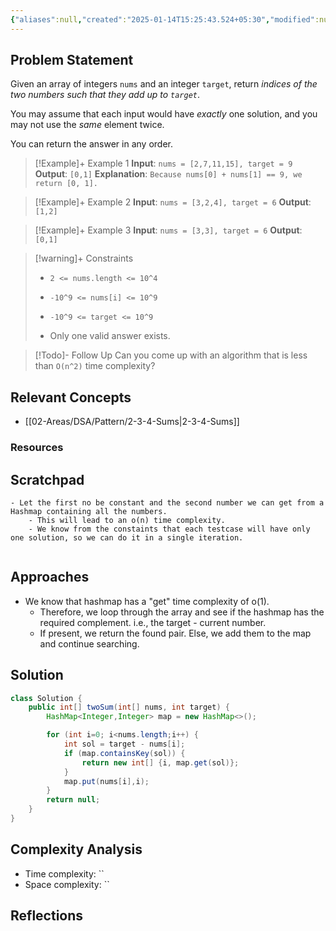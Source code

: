 ```yaml
---
{"aliases":null,"created":"2025-01-14T15:25:43.524+05:30","modified":null,"completed":true,"redo":false,"Perfect":true,"publish":true,"Description":null,"leetcode-index":1,"link":"https://leetcode.com/problems/two-sum","difficulty":"Easy","tags":["leetcode/array","leetcode/hash-table","programming/practice"],"date created":"2025-01-14T15:25","date modified":"2025-01-14T17:29","PassFrontmatter":true,"updated":"2025-01-14T17:29:58.913+05:30"}
---
```




## Problem Statement

Given an array of integers `nums` and an integer `target`, return *indices of the two numbers such that they add up to `target`*.

You may assume that each input would have *exactly* one solution, and you may not use the *same* element twice.

You can return the answer in any order.

 

>[!Example]+ Example 1
>**Input**: `nums = [2,7,11,15], target = 9`
>**Output**: `[0,1]`
>**Explanation**: `Because nums[0] + nums[1] == 9, we return [0, 1].
>`

>[!Example]+ Example 2
>**Input**: `nums = [3,2,4], target = 6`
>**Output**: `[1,2]
`

>[!Example]+ Example 3
>**Input**: `nums = [3,3], target = 6`
>**Output**: `[0,1]
`

>[!warning]+ Constraints
>- `2 <= nums.length <= 10^4`
>
>- `-10^9 <= nums[i] <= 10^9`
>
>- `-10^9 <= target <= 10^9`
>
>- Only one valid answer exists.

>[!Todo]- Follow Up
>Can you come up with an algorithm that is less than `O(n^2)` time complexity?

## Relevant Concepts
- [[02-Areas/DSA/Pattern/2-3-4-Sums\|2-3-4-Sums]]

### Resources

## Scratchpad
```
- Let the first no be constant and the second number we can get from a Hashmap containing all the numbers.
	- This will lead to an o(n) time complexity.
	- We know from the constaints that each testcase will have only one solution, so we can do it in a single iteration. 


```
## Approaches
- We know that hashmap has a "get" time complexity of o(1).
	- Therefore, we loop through the array and see if the hashmap has the required complement. i.e., the target - current number.
	- If present, we return the found pair. Else, we add them to the map and continue searching.
## Solution
```Java
class Solution {
    public int[] twoSum(int[] nums, int target) {
        HashMap<Integer,Integer> map = new HashMap<>();

        for (int i=0; i<nums.length;i++) {
            int sol = target - nums[i];
            if (map.containsKey(sol)) {
                return new int[] {i, map.get(sol)};
            } 
            map.put(nums[i],i);
        }
        return null;
    }
}
```

## Complexity Analysis
- Time complexity: ``
- Space complexity: ``

## Reflections
